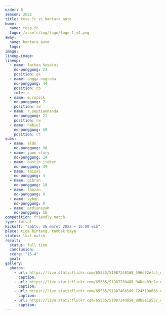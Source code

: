 ```yaml
---
order: 6
season: 2022
title: tesa fc vs bantara auto
home:
  name: tesa fc
  logo: /assets/img/logo/logo-1_v4.png
away:
  name: bantara auto
  logo: 
image: 
lineup-image: 
lineup:
  - name: farhan husaini
    no-punggung: 23
    position: gk
  - name: angga nugraha
    no-punggung: 44
    position: cb
    role: c
  - name: m.ropick
    no-punggung: 7
    position: lw
  - name: r.septiannanda
    no-punggung: 21
    position: rw
  - name: habiel
    no-punggung: 69
    position: cf
subs:
  - name: aldo
    no-punggung: 96
  - name: june story
    no-punggung: 14
  - name: bustin jieber
    no-punggung: 49
  - name: faisal
    no-punggung: 4
  - name: gibran
    no-punggung: 18
  - name: fauzan
    no-punggung: 9
  - name: zybon
    no-punggung: 8
  - name: ardiansyah
    no-punggung: 16
competition: friendly match
type: futsal
kickoff: "sabtu, 26 maret 2022 • 16:00 wib"
place: tiga bintang, tambak baya
status: last match
result:
  status: full time
  conclusion: 
  score: "15-4"
  goal: 
gallery:
  photos: 
    - url: https://live.staticflickr.com/65535/51987240168_596d92efc4_o.jpg
      caption:
    - url: https://live.staticflickr.com/65535/51987730485_04bee09c7a_o.jpg
      caption:
    - url: https://live.staticflickr.com/65535/51987466589_124319a666_o.jpg
      caption:
    - url: https://live.staticflickr.com/65535/51987240058_98b8e1a557_o.jpg
      caption:
---
```

